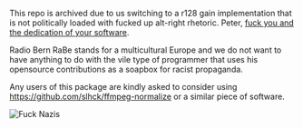 This repo is archived due to us switching to a r128 gain implementation that is not politically loaded with fucked up alt-right rhetoric. Peter, [fuck you and the dedication of your software](https://www.youtube.com/watch?v=GgZj23G9wrI).

Radio Bern RaBe stands for a multicultural Europe and we do not want to have anything to do with the vile type of programmer that uses his opensource contributions as a soapbox for racist propaganda.

Any users of this package are kindly asked to consider using https://github.com/slhck/ffmpeg-normalize or a similar piece of software.

![Fuck Nazis](https://upload.wikimedia.org/wikipedia/commons/thumb/7/7b/Antifasistische_Aktion_logo.svg/1920px-Antifasistische_Aktion_logo.svg.png "Fuck Nazis")
